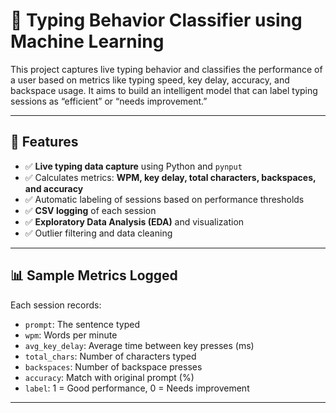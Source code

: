 # 🧠 Typing Behavior Classifier using Machine Learning

This project captures live typing behavior and classifies the performance of a user based on metrics like typing speed, key delay, accuracy, and backspace usage. It aims to build an intelligent model that can label typing sessions as “efficient” or “needs improvement.”

---

## 📌 Features

- ✅ **Live typing data capture** using Python and `pynput`
- ✅ Calculates metrics: **WPM, key delay, total characters, backspaces, and accuracy**
- ✅ Automatic labeling of sessions based on performance thresholds
- ✅ **CSV logging** of each session
- ✅ **Exploratory Data Analysis (EDA)** and visualization
- ✅ Outlier filtering and data cleaning

---

## 📊 Sample Metrics Logged

Each session records:
- `prompt`: The sentence typed
- `wpm`: Words per minute
- `avg_key_delay`: Average time between key presses (ms)
- `total_chars`: Number of characters typed
- `backspaces`: Number of backspace presses
- `accuracy`: Match with original prompt (%)
- `label`: 1 = Good performance, 0 = Needs improvement

---
